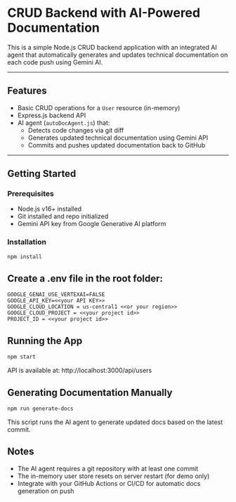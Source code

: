 # CRUD Backend with AI-Powered Documentation

This is a simple Node.js CRUD backend application with an integrated AI agent that automatically generates and updates technical documentation on each code push using Gemini AI.

---

## Features

- Basic CRUD operations for a `User` resource (in-memory)
- Express.js backend API
- AI agent (`autoDocAgent.js`) that:
  - Detects code changes via git diff
  - Generates updated technical documentation using Gemini API
  - Commits and pushes updated documentation back to GitHub

---

## Getting Started

### Prerequisites

- Node.js v16+ installed
- Git installed and repo initialized
- Gemini API key from Google Generative AI platform

### Installation

```bash
npm install

```
## Create a .env file in the root folder:


```env
GOOGLE_GENAI_USE_VERTEXAI=FALSE
GOOGLE_API_KEY=<<your API KEY>>
GOOGLE_CLOUD_LOCATION = us-central1 <<or your region>>
GOOGLE_CLOUD_PROJECT = <<your project id>>
PROJECT_ID = <<your project id>>
```

## Running the App
```bash
npm start
```
API is available at: http://localhost:3000/api/users


## Generating Documentation Manually

```bash
npm run generate-docs
```

This script runs the AI agent to generate updated docs based on the latest commit.

## Notes
- The AI agent requires a git repository with at least one commit
- The in-memory user store resets on server restart (for demo only)
- Integrate with your GitHub Actions or CI/CD for automatic docs generation on push


